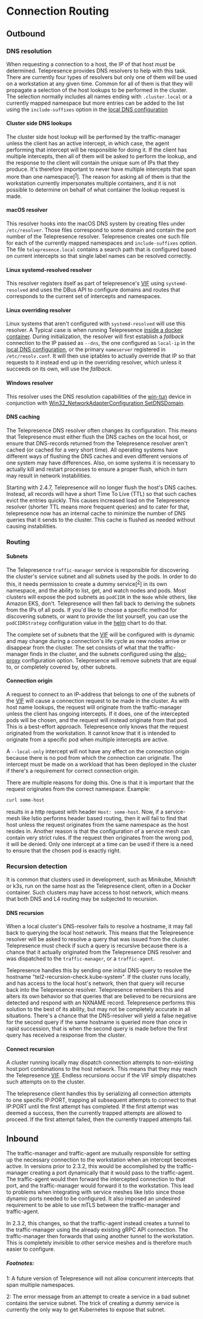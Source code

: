 # Connection Routing

## Outbound

### DNS resolution
When requesting a connection to a host, the IP of that host must be determined. Telepresence provides DNS resolvers to help with this task. There are currently four types of resolvers but only one of them will be used on a workstation at any given time. Common for all of them is that they will propagate a selection of the host lookups to be performed in the cluster. The selection normally includes all names ending with `.cluster.local` or a currently mapped namespace but more entries can be added to the list using the `include-suffixes` option in the
[local DNS configuration](../config/#dns) 

#### Cluster side DNS lookups
The cluster side host lookup will be performed by the traffic-manager unless the client has an active intercept, in which case, the agent performing that intercept will be responsible for doing it. If the client has multiple intercepts, then all of them will be asked to perform the lookup, and the response to the client will contain the unique sum of IPs that they produce. It's therefore important to never have multiple intercepts that span more than one namespace[<sup>[1](#namespacelimit)</sup>]. The reason for asking all of them is that the workstation currently impersonates multiple containers, and it is not possible to determine on behalf of what container the lookup request is made.

#### macOS resolver
This resolver hooks into the macOS DNS system by creating files under `/etc/resolver`. Those files correspond to some domain and contain the port number of the Telepresence resolver. Telepresence creates one such file for each of the currently mapped namespaces and `include-suffixes` option. The file `telepresence.local` contains a search path that is configured based on current intercepts so that single label names can be resolved correctly.

#### Linux systemd-resolved resolver
This resolver registers itself as part of telepresence's [VIF](../tun-device) using `systemd-resolved` and uses the DBus API to configure domains and routes that corresponds to the current set of intercepts and namespaces.

#### Linux overriding resolver
Linux systems that aren't configured with `systemd-resolved` will use this resolver. A Typical case is when running Telepresence [inside a docker container](../inside-container). During initialization, the resolver will first establish a _fallback_ connection to the IP passed as `--dns`, the one configured as `local-ip` in the [local DNS configuration](../config/#dns), or the primary `nameserver` registered in `/etc/resolv.conf`. It will then use iptables to actually override that IP so that requests to it instead end up in the overriding resolver, which unless it succeeds on its own, will use the _fallback_.

#### Windows resolver
This resolver uses the DNS resolution capabilities of the [win-tun](https://www.wintun.net/) device in conjunction with [Win32_NetworkAdapterConfiguration SetDNSDomain](https://docs.microsoft.com/en-us/powershell/scripting/samples/performing-networking-tasks?view=powershell-7.2#assigning-the-dns-domain-for-a-network-adapter).

#### DNS caching
The Telepresence DNS resolver often changes its configuration. This means that Telepresence must either flush the DNS caches on the local host, or ensure that DNS-records returned from the Telepresence resolver aren't cached (or cached for a very short time). All operating systems have different ways of flushing the DNS caches and even different versions of one system may have differences. Also, on some systems it is necessary to actually kill and restart processes to ensure a proper flush, which in turn may result in network instabilities.

Starting with 2.4.7, Telepresence will no longer flush the host's DNS caches. Instead, all records will have a short Time To Live (TTL) so that such caches evict the entries quickly. This causes increased load on the Telepresence resolver (shorter TTL means more frequent queries) and to cater for that, telepresence now has an internal cache to minimize the number of DNS queries that it sends to the cluster. This cache is flushed as needed without causing instabilities.

### Routing

#### Subnets
The Telepresence `traffic-manager` service is responsible for discovering the cluster's service subnet and all subnets used by the pods. In order to do this, it needs permission to create a dummy service[<sup>[2](#servicesubnet)</sup>] in its own namespace, and the ability to list, get, and watch nodes and pods. Most clusters will expose the pod subnets as `podCIDR` in the `Node` while others, like Amazon EKS, don't. Telepresence will then fall back to deriving the subnets from the IPs of all pods. If you'd like to choose a specific method for discovering subnets, or want to provide the list yourself, you can use the `podCIDRStrategy` configuration value in the [helm](../../install/helm) chart to do that.

The complete set of subnets that the [VIF](../tun-device) will be configured with is dynamic and may change during a connection's life cycle as new nodes arrive or disappear from the cluster. The set consists of what that the traffic-manager finds in the cluster, and the subnets configured using the [also-proxy](../config#alsoproxy) configuration option. Telepresence will remove subnets that are equal to, or completely covered by, other subnets.

#### Connection origin
A request to connect to an IP-address that belongs to one of the subnets of the [VIF](../tun-device) will cause a connection request to be made in the cluster. As with host name lookups, the request will originate from the traffic-manager unless the client has ongoing intercepts. If it does, one of the intercepted pods will be chosen, and the request will instead originate from that pod. This is a best-effort approach. Telepresence only knows that the request originated from the workstation. It cannot know that it is intended to originate from a specific pod when multiple intercepts are active.

A `--local-only` intercept will not have any effect on the connection origin because there is no pod from which the connection can originate. The intercept must be made on a workload that has been deployed in the cluster if there's a requirement for correct connection origin.

There are multiple reasons for doing this. One is that it is important that the request originates from the correct namespace. Example:

```bash
curl some-host
```
results in a http request with header `Host: some-host`. Now, if a service-mesh like Istio performs header based routing, then it will fail to find that host unless the request originates from the same namespace as the host resides in. Another reason is that the configuration of a service mesh can contain very strict rules. If the request then originates from the wrong pod, it will be denied. Only one intercept at a time can be used if there is a need to ensure that the chosen pod is exactly right.

### Recursion detection
It is common that clusters used in development, such as Minikube, Minishift or k3s, run on the same host as the Telepresence client, often in a Docker container. Such clusters may have access to host network, which means that both DNS and L4 routing may be subjected to recursion.

#### DNS recursion
When a local cluster's DNS-resolver fails to resolve a hostname, it may fall back to querying the local host network. This means that the Telepresence resolver will be asked to resolve a query that was issued from the cluster. Telepresence must check if such a query is recursive because there is a chance that it actually originated from the Telepresence DNS resolver and was dispatched to the `traffic-manager`, or a `traffic-agent`.

Telepresence handles this by sending one initial DNS-query to resolve the hostname "tel2-recursion-check.kube-system". If the cluster runs locally, and has access to the local host's network, then that query will recurse back into the Telepresence resolver. Telepresence remembers this and alters its own behavior so that queries that are believed to be recursions are detected and respond with an NXNAME record. Telepresence performs this solution to the best of its ability, but may not be completely accurate in all situations. There's a chance that the DNS-resolver will yield a false negative for the second query if the same hostname is queried more than once in rapid succession, that is when the second query is made before the first query has received a response from the cluster.

#### Connect recursion
A cluster running locally may dispatch connection attempts to non-existing host:port combinations to the host network. This means that they may reach the Telepresence [VIF](../tun-device). Endless recursions occur if the VIF simply dispatches such attempts on to the cluster.

The telepresence client handles this by serializing all connection attempts to one specific IP:PORT, trapping all subsequent attempts to connect to that IP:PORT until the first attempt has completed. If the first attempt was deemed a success, then the currently trapped attempts are allowed to proceed. If the first attempt failed, then the currently trapped attempts fail.

## Inbound

The traffic-manager and traffic-agent are mutually responsible for setting up the necessary connection to the workstation when an intercept becomes active. In versions prior to 2.3.2, this would be accomplished by the traffic-manager creating a port dynamically that it would pass to the traffic-agent. The traffic-agent would then forward the intercepted connection to that port, and the traffic-manager would forward it to the workstation. This lead to problems when integrating with service meshes like Istio since those dynamic ports needed to be configured. It also imposed an undesired requirement to be able to use mTLS between the traffic-manager and traffic-agent.

In 2.3.2, this changes, so that the traffic-agent instead creates a tunnel to the traffic-manager using the already existing gRPC API connection. The traffic-manager then forwards that using another tunnel to the workstation. This is completely invisible to other service meshes and is therefore much easier to configure.

##### Footnotes:
<p><a name="namespacelimit">1</a>: A future version of Telepresence will not allow concurrent intercepts that span multiple namespaces.</p>
<p><a name="servicesubnet">2</a>: The error message from an attempt to create a service in a bad subnet contains the service subnet. The trick of creating a dummy service is currently the only way to get Kubernetes to expose that subnet.</p>
